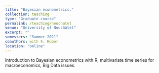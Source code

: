 ```yaml
---
title: "Bayesian econometrics."
collection: teaching
type: "Graduate course"
permalink: /teaching/neuchatel
venue: "University of Neuchâtel"
excerpt: ""
semesters: "Summer 2021"
coauthors: with F. Huber
location: "online"
---
```


Introduction to Bayesian econometrics with R, multivariate time series for macroeconomics, Big Data issues. 
